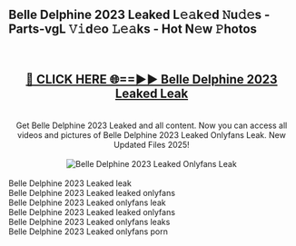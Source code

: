 <h2>Belle Delphine 2023 Leaked L𝚎𝚊k𝚎d 𝙽u𝚍𝚎s - Parts-vgL 𝚅𝚒d𝚎o 𝙻𝚎𝚊ks - Hot N𝚎w 𝙿hotos </h2>
<br>
<div align="center">
<h2><a href="https://213.232.235.80/live/video.php?q=belle-delphine-2023-leaked" rel="nofollow">🔴 CLICK HERE 🌐==►► Belle Delphine 2023 Leaked Leak</a></h2>
<br>
Get Belle Delphine 2023 Leaked and all content. Now you can access all videos and pictures of Belle Delphine 2023 Leaked Onlyfans Leak. New Updated Files 2025!
<br>
<br>
<a href="https://213.232.235.80/live/video.php?q=belle-delphine-2023-leaked" rel="nofollow" data-target="animated-image.originalLink"><img src="https://i.imgur.com/1EjSzPs.png" alt="Belle Delphine 2023 Leaked Onlyfans Leak" style="max-width: 100%; display: inline-block;" data-target="animated-image.originalImage"></a>
</div>
<br>
Belle Delphine 2023 Leaked leak<br>
Belle Delphine 2023 Leaked leaked onlyfans<br>
Belle Delphine 2023 Leaked onlyfans leak<br>
Belle Delphine 2023 Leaked leaked onlyfans<br>
Belle Delphine 2023 Leaked onlyfans leaks<br>
Belle Delphine 2023 Leaked onlyfans porn
